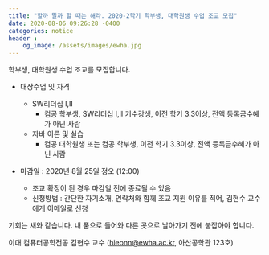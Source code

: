 ```yaml
---
title: "할까 말까 할 때는 해라. 2020-2학기 학부생, 대학원생 수업 조교 모집" 
date: 2020-08-06 09:26:28 -0400
categories: notice
header :
    og_image: /assets/images/ewha.jpg
---
```


학부생, 대학원생 수업 조교를 모집합니다. 

* 대상수업 및 자격
	* SW리더십 I,II 
		* 컴공 학부생, SW리더십 I,II 기수강생, 이전 학기 3.3이상, 전액 등록금수혜가 아닌 사람
	* 자바 이론 및 실습 
		* 컴공 대학원생 또는 컴공 학부생, 이전 학기 3.3이상, 전액 등록금수혜가 아닌 사람

* 마감일 : 2020년 8월 25일 정오 (12:00) 
	* 조교 확정이 된 경우 마감일 전에 종료될 수 있음
	* 신청방법 :
   간단한 자기소개, 연락처와 함께 조교 지원 이유를 적어,
   김현수 교수에게 이메일로 신청

기회는 새와 같습니다. 내 품으로 들어와 다른 곳으로 날아가기 전에 붙잡아야 합니다. 

이대 컴퓨터공학전공 김현수 교수 (hieonn@ewha.ac.kr, 아산공학관 123호)
